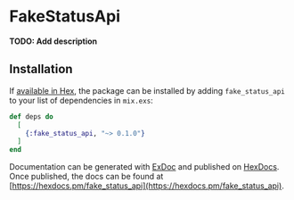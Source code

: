 # FakeStatusApi

**TODO: Add description**

## Installation

If [available in Hex](https://hex.pm/docs/publish), the package can be installed
by adding `fake_status_api` to your list of dependencies in `mix.exs`:

```elixir
def deps do
  [
    {:fake_status_api, "~> 0.1.0"}
  ]
end
```

Documentation can be generated with [ExDoc](https://github.com/elixir-lang/ex_doc)
and published on [HexDocs](https://hexdocs.pm). Once published, the docs can
be found at [https://hexdocs.pm/fake_status_api](https://hexdocs.pm/fake_status_api).

